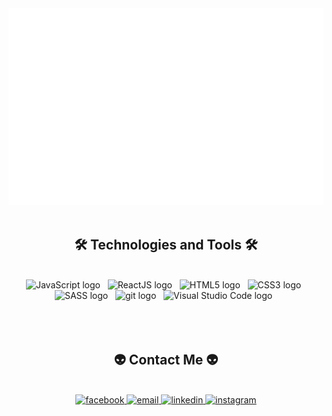 <!-- Trungquandev -->
<a href="#" target="_blank">
  <img src="svg/tuu.svg" width="1200" alt="Click to see the source" />
</a>
<br>
<br>
<h2 align="center">🛠 Technologies and Tools 🛠</h2>
<br>
<!-- https://simpleicons.org/ -->
<div align="center">
<span><img src="https://img.shields.io/badge/JavaScript-282C34?logo=javascript&logoColor=F7DF1E" alt="JavaScript logo" title="JavaScript" height="25" /></span>
&nbsp;
<span><img src="https://img.shields.io/badge/ReactJS-282C34?logo=react&logoColor=61DAFB" alt="ReactJS logo" title="ReactJS" height="25" /></span>
&nbsp;
<span><img src="https://img.shields.io/badge/HTML5-282C34?logo=html5&logoColor=E34F26" alt="HTML5 logo" title="HTML5" height="25" /></span>
&nbsp;
<span><img src="https://img.shields.io/badge/CSS3-282C34?logo=css3&logoColor=1572B6" alt="CSS3 logo" title="CSS3" height="25" /></span>
&nbsp;
<span><img src="https://img.shields.io/badge/Sass-282C34?logo=sass&logoColor=CC6699" alt="SASS logo" title="SASS" height="25" /></span>
&nbsp;
<span><img src="https://img.shields.io/badge/git-282C34?logo=git&logoColor=F05032" alt="git logo" title="git" height="25" /></span>
&nbsp;
<span><img src="https://img.shields.io/badge/VS%20Code-282C34?logo=visual-studio-code&logoColor=007ACC" alt="Visual Studio Code logo" title="Visual Studio Code" height="25" /></span>
&nbsp;
</div>
<br>
<br>
<br>
<h2 align="center">👽 Contact Me  👽</h2>
<br>
<!-- https://icons8.com -->
<div align="center">
   <a href="https://www.facebook.com/SleepingSlayer/" target="blank">
    <img src="https://img.icons8.com/doodle/100/000000/facebook-new.png" alt="facebook"/>
  </a>
   <a href="mailto:nguyentuanh141.uet.vnu@gmail.com" target="top">
    <img src="https://img.icons8.com/external-kiranshastry-lineal-color-kiranshastry/100/000000/external-email-cyber-security-kiranshastry-lineal-color-kiranshastry-1.png" alt="email"/>
  </a>
   <a href="https://www.linkedin.com/in/anh-t%C3%BA-2a8454171/" target="blank">
    <img src="https://img.icons8.com/doodle/100/000000/linkedin--v2.png" alt="linkedin"/>
  </a>
  <a href="https://www.instagram.com/t.u_u.u/" target="blank">
    <img src="https://img.icons8.com/stickers/100/000000/instagram-new--v1.png"  alt="instagram"/>
  </a>
 
</div>

<br>
